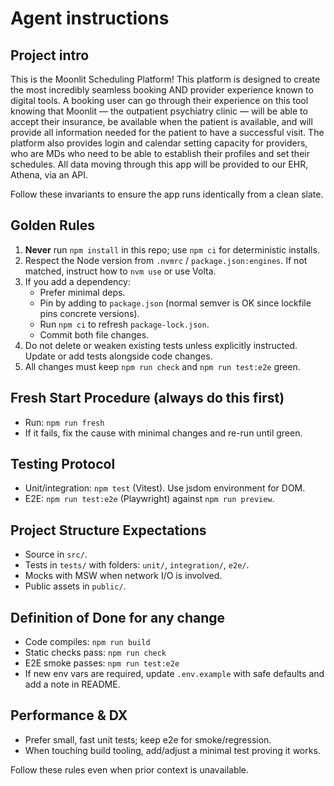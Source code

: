 # Agent instructions

## Project intro

This is the Moonlit Scheduling Platform! This platform is designed to create the most incredibly seamless booking AND provider experience known to digital tools. A booking user can go through their experience on this tool knowing that Moonlit — the outpatient psychiatry clinic — will be able to accept their insurance, be available when the patient is available, and will provide all information needed for the patient to have a successful visit. The platform also provides login and calendar setting capacity for providers, who are MDs who need to be able to establish their profiles and set their schedules. All data moving through this app will be provided to our EHR, Athena, via an API. 


Follow these invariants to ensure the app runs identically from a clean slate.

## Golden Rules
1) **Never** run `npm install` in this repo; use `npm ci` for deterministic installs.
2) Respect the Node version from `.nvmrc` / `package.json:engines`. If not matched, instruct how to `nvm use` or use Volta.
3) If you add a dependency:
   - Prefer minimal deps.
   - Pin by adding to `package.json` (normal semver is OK since lockfile pins concrete versions).
   - Run `npm ci` to refresh `package-lock.json`.
   - Commit both file changes.
4) Do not delete or weaken existing tests unless explicitly instructed. Update or add tests alongside code changes.
5) All changes must keep `npm run check` and `npm run test:e2e` green.

## Fresh Start Procedure (always do this first)
- Run: `npm run fresh`
- If it fails, fix the cause with minimal changes and re-run until green.

## Testing Protocol
- Unit/integration: `npm test` (Vitest). Use jsdom environment for DOM.
- E2E: `npm run test:e2e` (Playwright) against `npm run preview`.

## Project Structure Expectations
- Source in `src/`.
- Tests in `tests/` with folders: `unit/`, `integration/`, `e2e/`.
- Mocks with MSW when network I/O is involved.
- Public assets in `public/`.

## Definition of Done for any change
- Code compiles: `npm run build`
- Static checks pass: `npm run check`
- E2E smoke passes: `npm run test:e2e`
- If new env vars are required, update `.env.example` with safe defaults and add a note in README.

## Performance & DX
- Prefer small, fast unit tests; keep e2e for smoke/regression.
- When touching build tooling, add/adjust a minimal test proving it works.

Follow these rules even when prior context is unavailable.